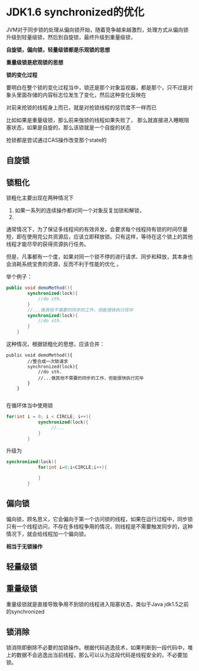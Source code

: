 # JDK1.6 synchronized的优化

JVM对于同步锁的处理从偏向锁开始，随着竞争越来越激烈，处理方式从偏向锁升级到轻量级锁，然后到自旋锁，最终升级到重量级锁，
  
**自旋锁，偏向锁，轻量级锁都是乐观锁的思想**

**重量级锁是悲观锁的思想**  
   
   
**锁的变化过程**

要明白在整个锁的变化过程当中，锁还是那个对象监视器，都是那个，只不过是对象头里面存储的内容标志位发生了变化，然后这种变化反映在

对前来抢锁的线程身上而已，就是对抢锁线程的惩罚度不一样而已

比如如果是重量级锁，那么前来强锁的线程如果失败了， 那么就直接进入睡眠阻塞状态，如果是自旋的，那么该锁就是一个自旋的状态

抢锁都是尝试通过CAS操作改变那个state的

## 自旋锁

## 锁粗化

锁粗化主要出现在两种情况下
1. 如果一系列的连续操作都对同一个对象反复加锁和解锁，
2. 


通常情况下，为了保证多线程间的有效并发，会要求每个线程持有锁的时间尽量短，即在使用完公共资源后，应该立即释放锁。只有这样，等待在这个锁上的其他线程才能尽早的获得资源执行任务。

但是，凡事都有一个度，如果对同一个锁不停的进行请求、同步和释放，其本身也会消耗系统宝贵的资源，反而不利于性能的优化 。

举个例子：


```java
public void demoMethod(){  
        synchronized(lock){   
            //do sth.  
        }  
        //...做其他不需要的同步的工作，但能很快执行完毕  
        synchronized(lock){   
            //do sth.  
        } 
    }
```


这种情况，根据锁粗化的思想，应该合并：
```
public void demoMethod(){  
        //整合成一次锁请求 
        synchronized(lock){   
            //do sth.   
            //...做其他不需要的同步的工作，但能很快执行完毕  
        }
    }
    
```

在循环体当中使用锁

```java
for(int i = 0; i < CIRCLE; i++){  
            synchronized(lock){  
                 //...
            } 
        }
```

升级为

```java
synchronized(lock){ 
            for(int i=0;i<CIRCLE;i++){ 

            } 
        }
```

## 偏向锁


偏向锁，顾名思义，它会偏向于第一个访问锁的线程，如果在运行过程中，同步锁只有一个线程访问，不存在多线程争用的情况，则线程是不需要触发同步的，这种情况下，就会给线程加一个偏向锁。 

**相当于无锁操作**

## 轻量级锁



## 重量级锁
重量级锁就是直接导致争用不到锁的线程进入阻塞状态，类似于Java jdk1.5之前的synchronized


## 锁消除

锁消除即删除不必要的加锁操作。根据代码逃逸技术，如果判断到一段代码中，堆上的数据不会逃逸出当前线程，那么可以认为这段代码是线程安全的，不必要加锁。